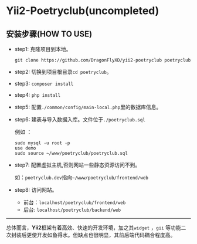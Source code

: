 # Yii2-Poetryclub(uncompleted)

## 安装步骤(HOW TO USE)

* step1: 克隆项目到本地。

  `git clone https://github.com/DragonFlyXD/yii2-poetryclub poetryclub`

* step2: 切换到项目根目录`cd poetryclub`。

* step3: `composer install`

* step4: `php install`

* step5: 配置`./common/config/main-local.php`里的数据库信息。

* step6: 建表与导入数据入库。文件位于`./poetryclub.sql`

  例如 ：

  ```
  sudo mysql -u root -p
  use demo
  sudo source ~/www/poetryclub/poetryclub.sql
  ```

* step7: 配置虚拟主机,否则网站一些静态资源访问不到。

  如：`poetryclub.dev`指向`~/www/poetryclub/frontend/web`

* step8: 访问网站。

  * 前台：`localhost/poetryclub/frontend/web`
  * 后台:  `localhost/poetryclub/backend/web`


***

总体而言，**Yii2**框架有着高效、快速的开发环境，加之其`widget` ，`gii` 等功能二次封装后更使开发如鱼得水。但缺点也很明显，其前后端代码耦合程度高。